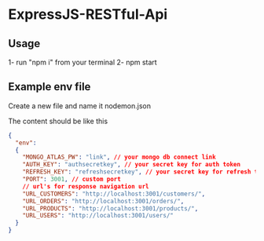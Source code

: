 # ExpressJS-RESTful-Api

## Usage
1- run "npm i" from your terminal
2- npm start

## Example env file
Create a new file and name it nodemon.json

The content should be like this
```json
{
  "env": 
  {
    "MONGO_ATLAS_PW": "link", // your mongo db connect link
    "AUTH_KEY": "authsecretkey", // your secret key for auth token
    "REFRESH_KEY": "refreshsecretkey", // your secret key for refresh token
    "PORT": 3001, // custom port
    // url's for response navigation url
    "URL_CUSTOMERS": "http://localhost:3001/customers/",
    "URL_ORDERS": "http://localhost:3001/orders/",
    "URL_PRODUCTS": "http://localhost:3001/products/",
    "URL_USERS": "http://localhost:3001/users/"
  }
}
```
